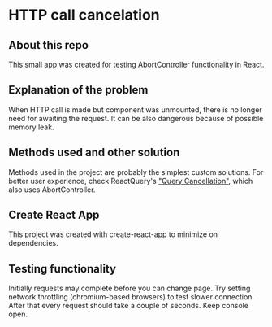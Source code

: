 # HTTP call cancelation 

## About this repo 
This small app was created for testing AbortController functionality in React. 

## Explanation of the problem 
When HTTP call is made but component was unmounted, there is no longer need for awaiting the request. It can be also dangerous because of possible memory leak. 

## Methods used and other solution 
Methods used in the project are probably the simplest custom solutions.
For better user experience, check ReactQuery's ["Query Cancellation"](https://react-query.tanstack.com/guides/query-cancellation), which also uses AbortController. 

## Create React App 
This project was created with create-react-app to minimize on dependencies. 

## Testing functionality 
Initially requests may complete before you can change page. Try setting network throttling (chromium-based browsers) to test slower connection. After that every request should take a couple of seconds. Keep console open. 